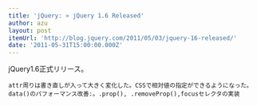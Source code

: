 ```yaml
---
title: 'jQuery: » jQuery 1.6 Released'
author: azu
layout: post
itemUrl: 'http://blog.jquery.com/2011/05/03/jquery-16-released/'
date: '2011-05-31T15:00:00.000Z'
---
```

jQuery1.6正式リリース。

    attr周りは書き直しが入って大きく変化した。CSSで相対値の指定ができるようになった。data()のパフォーマンス改善:。.prop(), .removeProp(),focusセレクタの実装
